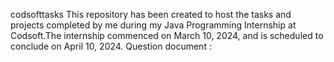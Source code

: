 codsofttasks
This repository has been created to host the tasks and projects completed by me during my Java Programming 
Internship at Codsoft.The internship commenced on March 10, 2024, and is scheduled to conclude on April 10, 2024. Question document :
